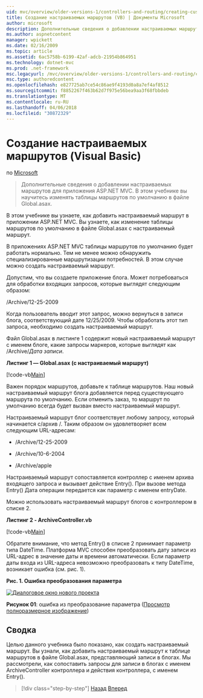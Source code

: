 ```yaml
---
uid: mvc/overview/older-versions-1/controllers-and-routing/creating-custom-routes-vb
title: Создание настраиваемых маршрутов (VB) | Документы Microsoft
author: microsoft
description: Дополнительные сведения о добавлении настраиваемых маршрутов для приложения ASP.NET MVC. В этом учебнике вы научитесь изменять таблицы маршрутов по умолчанию в файле Global.asax.
ms.author: aspnetcontent
manager: wpickett
ms.date: 02/16/2009
ms.topic: article
ms.assetid: 6ac5758b-6199-42af-adcb-21954b864951
ms.technology: dotnet-mvc
ms.prod: .net-framework
msc.legacyurl: /mvc/overview/older-versions-1/controllers-and-routing/creating-custom-routes-vb
msc.type: authoredcontent
ms.openlocfilehash: e827725ab7ce54c86ae9f4193d0a8a7ef4af8512
ms.sourcegitcommit: f8852267f463b62d7f975e56bea9aa3f68fbbdeb
ms.translationtype: MT
ms.contentlocale: ru-RU
ms.lasthandoff: 04/06/2018
ms.locfileid: "30872329"
---
```

<a name="creating-custom-routes-vb"></a>Создание настраиваемых маршрутов (Visual Basic)
====================
по [Microsoft](https://github.com/microsoft)

> Дополнительные сведения о добавлении настраиваемых маршрутов для приложения ASP.NET MVC. В этом учебнике вы научитесь изменять таблицы маршрутов по умолчанию в файле Global.asax.


В этом учебнике вы узнаете, как добавить настраиваемый маршрут в приложении ASP.NET MVC. Вы узнаете, как изменение таблицы маршрутов по умолчанию в файле Global.asax с настраиваемый маршрут.

В приложениях ASP.NET MVC таблицы маршрутов по умолчанию будет работать нормально. Тем не менее можно обнаружить специализированные маршрутизации потребностей. В этом случае можно создать настраиваемый маршрут.

Допустим, что вы создаете приложение блога. Может потребоваться для обработки входящих запросов, которые выглядят следующим образом:

/Archive/12-25-2009

Когда пользователь вводит этот запрос, можно вернуться в записи блога, соответствующий дате 12/25/2009. Чтобы обработать этот тип запроса, необходимо создать настраиваемый маршрут.

Файл Global.asax в листинге 1 содержит новый настраиваемый маршрут с именем блоге, какие запросы маркеров, которые выглядят как /Archive/*Дата записи*.

**Листинг 1 — Global.asax (с настраиваемый маршрут)**

[!code-vb[Main](creating-custom-routes-vb/samples/sample1.vb)]

Важен порядок маршрутов, добавьте к таблице маршрутов. Наш новый настраиваемый маршрут блога добавляется перед существующего маршрута по умолчанию. Если отменить заказ, то маршрут по умолчанию всегда будет вызван вместо настраиваемый маршрут.

Настраиваемый маршрут блог соответствует любому запросу, который начинается с/архив /. Таким образом он удовлетворяет всем следующим URL-адресам:

- /Archive/12-25-2009

- /Archive/10-6-2004

- /Archive/apple

Настраиваемый маршрут сопоставляется контроллер с именем архива входящего запроса и вызывает действие Entry(). При вызове метода Entry() Дата операции передается как параметр с именем entryDate.

Можно использовать настраиваемый маршрут блогов с контроллером в списке 2.

**Листинг 2 - ArchiveController.vb**

[!code-vb[Main](creating-custom-routes-vb/samples/sample2.vb)]

Обратите внимание, что метод Entry() в списке 2 принимает параметр типа DateTime. Платформа MVC способен преобразовать дату записи из URL-адрес в значение даты и времени автоматически. Если параметр даты входа из URL-адреса невозможно преобразовать к типу DateTime, возникает ошибка (см. рис. 1).

**Рис. 1. Ошибка преобразования параметра**


[![Диалоговое окно нового проекта](creating-custom-routes-vb/_static/image1.jpg)](creating-custom-routes-vb/_static/image1.png)

**Рисунок 01**: ошибка из преобразование параметра ([Просмотр полноразмерное изображение](creating-custom-routes-vb/_static/image2.png))


## <a name="summary"></a>Сводка

Целью данного учебника было показано, как создать настраиваемый маршрут. Вы узнали, как добавить настраиваемый маршрут к таблице маршрутов в файле Global.asax, представляющий записи в блогах. Мы рассмотрели, как сопоставить запросы для записи в блогах с именем ArchiveController контроллера и действия контроллера, с именем Entry().

> [!div class="step-by-step"]
> [Назад](asp-net-mvc-controller-overview-vb.md)
> [Вперед](creating-a-route-constraint-vb.md)
